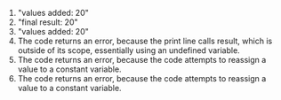 1. "values added: 20"
2. "final result: 20"
3. "values added: 20"
4. The code returns an error, because the print line calls result, which is outside of its scope, essentially using an undefined variable.
5. The code returns an error, because the code attempts to reassign a value to a constant variable.
6. The code returns an error, because the code attempts to reassign a value to a constant variable.
